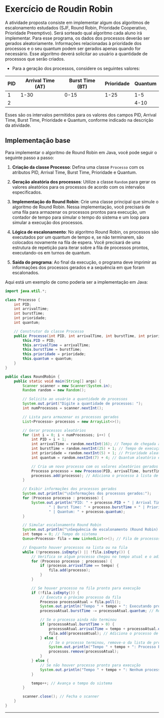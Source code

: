 # Exercício de Roudin Robin

A atividade proposta consiste em implementar algum dos algoritmos de escalonamento estudados (SJF,
Round Robin, Prioridade Cooperativo, Prioridade Preemptivo). Será sorteado qual algoritmo cada aluno irá
implementar. Para esse programa, os dados dos processos deverão ser gerados aleatoriamente.
Informações relacionadas à prioridade dos processos e o seu quantum podem ser gerados apenas quando
for necessário. Esse algoritmo deverá solicitar ao usuário a quantidade de processos que serão criados. 

- Para a geração dos processos, considere os seguintes valores:

| PID | Arrival Time (AT) | Burst Time (BT) | Prioridade | Quantum |
|-----|-------------------|------------------|------------|---------|
| 1   | 1-30              | 0-15             | 1-25       | 1-5     |
| 2   |                   |                  |            | 4-10    |

Esses são os intervalos permitidos para os valores dos campos PID, Arrival Time, Burst Time, Prioridade e Quantum, conforme indicado na descrição da atividade.


## Implementação base

Para implementar o algoritmo de Round Robin em Java, você pode seguir o seguinte passo a passo:

1. **Criação da classe Processo**: Defina uma classe `Processo` com os atributos PID, Arrival Time, Burst Time, Prioridade e Quantum.

2. **Geração aleatória dos processos**: Utilize a classe `Random` para gerar os valores aleatórios para os processos de acordo com os intervalos especificados.

3. **Implementação do Round Robin**: Crie uma classe principal que simule o algoritmo de Round Robin. Nessa implementação, você precisará de uma fila para armazenar os processos prontos para execução, um contador de tempo para simular o tempo do sistema e um loop para simular a execução dos processos.

4. **Lógica de escalonamento**: No algoritmo Round Robin, os processos são executados por um quantum de tempo e, se não terminarem, são colocados novamente na fila de espera. Você precisará de uma estrutura de repetição para iterar sobre a fila de processos prontos, executando-os em turnos de quantum.

5. **Saída do programa**: Ao final da execução, o programa deve imprimir as informações dos processos gerados e a sequência em que foram escalonados.

Aqui está um exemplo de como poderia ser a implementação em Java:

```java
import java.util.*;

class Processo {
    int PID;
    int arrivalTime;
    int burstTime;
    int prioridade;
    int quantum;

    // Construtor da classe Processo
    public Processo(int PID, int arrivalTime, int burstTime, int prioridade, int quantum) {
        this.PID = PID;
        this.arrivalTime = arrivalTime;
        this.burstTime = burstTime;
        this.prioridade = prioridade;
        this.quantum = quantum;
    }
}

public class RoundRobin {
    public static void main(String[] args) {
        Scanner scanner = new Scanner(System.in);
        Random random = new Random();

        // Solicita ao usuário a quantidade de processos
        System.out.print("Digite a quantidade de processos: ");
        int numProcessos = scanner.nextInt();

        // Lista para armazenar os processos gerados
        List<Processo> processos = new ArrayList<>();

        // Gerar processos aleatórios
        for (int i = 0; i < numProcessos; i++) {
            int PID = i + 1;
            int arrivalTime = random.nextInt(16); // Tempo de chegada aleatório entre 0 e 15
            int burstTime = random.nextInt(25) + 1; // Tempo de execução aleatório entre 1 e 25
            int prioridade = random.nextInt(5) + 1; // Prioridade aleatória entre 1 e 5
            int quantum = random.nextInt(7) + 4; // Quantum aleatório entre 4 e 10

            // Cria um novo processo com os valores aleatórios gerados
            Processo processo = new Processo(PID, arrivalTime, burstTime, prioridade, quantum);
            processos.add(processo); // Adiciona o processo à lista de processos
        }

        // Exibir informações dos processos gerados
        System.out.println("\nInformações dos processos gerados:");
        for (Processo processo : processos) {
            System.out.println("PID: " + processo.PID + " | Arrival Time: " + processo.arrivalTime +
                    " | Burst Time: " + processo.burstTime + " | Prioridade: " + processo.prioridade +
                    " | Quantum: " + processo.quantum);
        }

        // Simular escalonamento Round Robin
        System.out.println("\nSequência de escalonamento (Round Robin):");
        int tempo = 0; // Tempo do sistema
        Queue<Processo> fila = new LinkedList<>(); // Fila de processos prontos para execução

        // Enquanto houver processos na lista ou na fila
        while (!processos.isEmpty() || !fila.isEmpty()) {
            // Verifica se algum processo chegou no tempo atual e o adiciona na fila
            for (Processo processo : processos) {
                if (processo.arrivalTime == tempo) {
                    fila.add(processo);
                }
            }

            // Se houver processo na fila pronto para execução
            if (!fila.isEmpty()) {
                // Executa o próximo processo da fila
                Processo processoAtual = fila.poll();
                System.out.println("Tempo " + tempo + ": Executando processo PID " + processoAtual.PID);
                processoAtual.burstTime -= processoAtual.quantum; // Reduz o burst time pelo quantum

                // Se o processo ainda não terminou
                if (processoAtual.burstTime > 0) {
                    processoAtual.arrivalTime = tempo + processoAtual.quantum; // Atualiza o tempo de chegada do processo
                    fila.add(processoAtual); // Adiciona o processo de volta à fila
                } else {
                    // Se o processo terminou, remove-o da lista de processos
                    System.out.println("Tempo " + tempo + ": Processo PID " + processoAtual.PID + " finalizado");
                    processos.remove(processoAtual);
                }
            } else {
                // Se não houver processo pronto para execução
                System.out.println("Tempo " + tempo + ": Nenhum processo pronto para execução");
            }

            tempo++; // Avança o tempo do sistema
        }

        scanner.close(); // Fecha o scanner
    }
}
```

---
